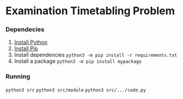 # Examination Timetabling Problem

### Dependecies

1. [Install Python](https://docs.python-guide.org/starting/install3/linux/)
2. [Install Pip](https://docs.python-guide.org/starting/install3/linux/)
3. Install dependencies `python3 -m pip install -r requirements.txt`
4. Install a package `python3 -m pip install mypackage`

### Running

`python3 src`
`python3 src/module`
`python3 src/.../code.py`